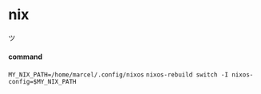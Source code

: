 # nix
ツ

#### command
`MY_NIX_PATH=/home/marcel/.config/nixos`
`nixos-rebuild switch -I nixos-config=$MY_NIX_PATH`


